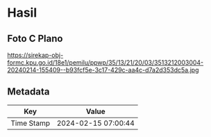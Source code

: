 # Hasil

## Foto C Plano

https://sirekap-obj-formc.kpu.go.id/18e1/pemilu/ppwp/35/13/21/20/03/3513212003004-20240214-155409--b93fcf5e-3c17-429c-aa4c-d7a2d353dc5a.jpg


## Metadata

| Key        | Value               |
| ---------- | ------------------- |
| Time Stamp | 2024-02-15 07:00:44 |



